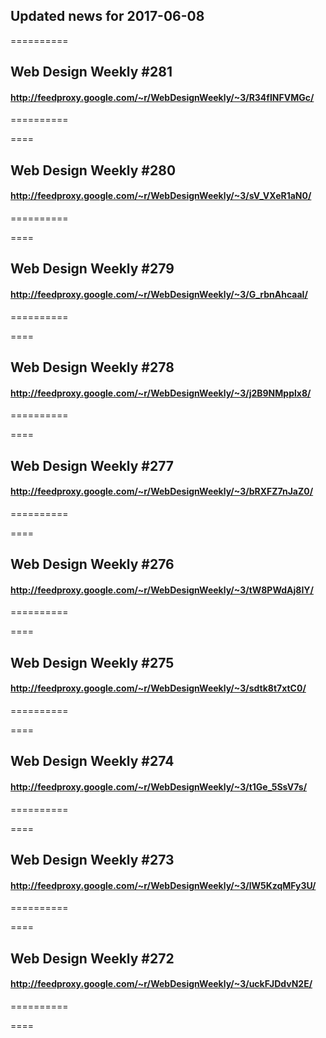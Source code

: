 ## Updated news for 2017-06-08 

==========
## Web Design Weekly #281
#### http://feedproxy.google.com/~r/WebDesignWeekly/~3/R34fINFVMGc/

==========

====
## Web Design Weekly #280
#### http://feedproxy.google.com/~r/WebDesignWeekly/~3/sV_VXeR1aN0/

==========

====
## Web Design Weekly #279
#### http://feedproxy.google.com/~r/WebDesignWeekly/~3/G_rbnAhcaaI/

==========

====
## Web Design Weekly #278
#### http://feedproxy.google.com/~r/WebDesignWeekly/~3/j2B9NMpplx8/

==========

====
## Web Design Weekly #277
#### http://feedproxy.google.com/~r/WebDesignWeekly/~3/bRXFZ7nJaZ0/

==========

====
## Web Design Weekly #276
#### http://feedproxy.google.com/~r/WebDesignWeekly/~3/tW8PWdAj8IY/

==========

====
## Web Design Weekly #275
#### http://feedproxy.google.com/~r/WebDesignWeekly/~3/sdtk8t7xtC0/

==========

====
## Web Design Weekly #274
#### http://feedproxy.google.com/~r/WebDesignWeekly/~3/t1Ge_5SsV7s/

==========

====
## Web Design Weekly #273
#### http://feedproxy.google.com/~r/WebDesignWeekly/~3/lW5KzqMFy3U/

==========

====
## Web Design Weekly #272
#### http://feedproxy.google.com/~r/WebDesignWeekly/~3/uckFJDdvN2E/

==========

====
